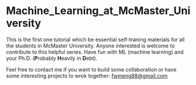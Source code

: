 Machine_Learning_at_McMaster_University
========================================
This is the first one tutorial which be essential self-traning
materials for all the students in McMaster University. Anyone
interested is welcome to contribute to this helpful series.
Have fun with ML (machine learning) and your Ph.D.
(**P**robably **H**eavily in **D**ebt).

Feel free to contact me if you want to build some collaboration or have some
interesting projects to wrok together: fwmeng88@gmail.com
